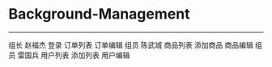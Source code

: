 # Background-Management
***
组长   赵福杰  登录   订单列表 订单编辑 
组员   陈武城   商品列表 添加商品 商品编辑 
组员   雷国兵   用户列表 添加列表 用户编辑

